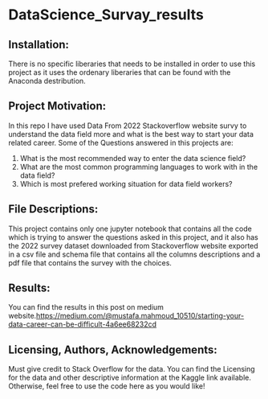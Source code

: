 # DataScience_Survay_results

## Installation:
There is no specific liberaries that needs to be installed in order to use this project as it uses the ordenary liberaries that can be found with the Anaconda destribution.

## Project Motivation:
In this repo I have used Data From 2022 Stackoverflow website survy to understand the data field more and what is the best way to start your data related career.
Some of the Questions answered in this projects are:
1. What is the most recommended way to enter the data science field?
2. What are the most common programming languages to work with in the data field?
3. Which is most prefered working situation for data field workers?

## File Descriptions:
This project contains only one jupyter notebook that contains all the code which is trying to answer the questions asked in this project, and it also has the 2022 survey dataset downloaded from Stackoverflow website exported in a csv file and schema file that contains all the columns descriptions and a pdf file that contains the survey with the choices.

## Results:
You can find the results in this post on medium website.https://medium.com/@mustafa.mahmoud_10510/starting-your-data-career-can-be-difficult-4a6ee68232cd

## Licensing, Authors, Acknowledgements:
Must give credit to Stack Overflow for the data. You can find the Licensing for the data and other descriptive information at the Kaggle link available. Otherwise, feel free to use the code here as you would like!
